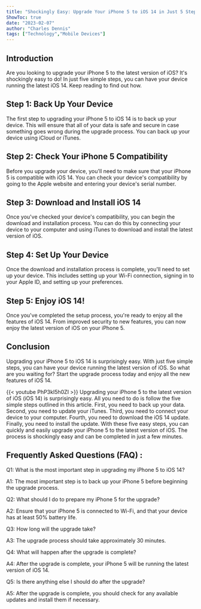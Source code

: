 ```yaml
---
title: "Shockingly Easy: Upgrade Your iPhone 5 to iOS 14 in Just 5 Steps!"
ShowToc: true 
date: "2023-02-07"
author: "Charles Dennis" 
tags: ["Technology","Mobile Devices"]
---
```

## Introduction

Are you looking to upgrade your iPhone 5 to the latest version of iOS? It's shockingly easy to do! In just five simple steps, you can have your device running the latest iOS 14. Keep reading to find out how. 

## Step 1: Back Up Your Device

The first step to upgrading your iPhone 5 to iOS 14 is to back up your device. This will ensure that all of your data is safe and secure in case something goes wrong during the upgrade process. You can back up your device using iCloud or iTunes. 

## Step 2: Check Your iPhone 5 Compatibility

Before you upgrade your device, you'll need to make sure that your iPhone 5 is compatible with iOS 14. You can check your device's compatibility by going to the Apple website and entering your device's serial number. 

## Step 3: Download and Install iOS 14

Once you've checked your device's compatibility, you can begin the download and installation process. You can do this by connecting your device to your computer and using iTunes to download and install the latest version of iOS. 

## Step 4: Set Up Your Device

Once the download and installation process is complete, you'll need to set up your device. This includes setting up your Wi-Fi connection, signing in to your Apple ID, and setting up your preferences. 

## Step 5: Enjoy iOS 14!

Once you've completed the setup process, you're ready to enjoy all the features of iOS 14. From improved security to new features, you can now enjoy the latest version of iOS on your iPhone 5. 

## Conclusion

Upgrading your iPhone 5 to iOS 14 is surprisingly easy. With just five simple steps, you can have your device running the latest version of iOS. So what are you waiting for? Start the upgrade process today and enjoy all the new features of iOS 14.

{{< youtube PhP3kI5h0ZI >}} 
Upgrading your iPhone 5 to the latest version of iOS (iOS 14) is surprisingly easy. All you need to do is follow the five simple steps outlined in this article. First, you need to back up your data. Second, you need to update your iTunes. Third, you need to connect your device to your computer. Fourth, you need to download the iOS 14 update. Finally, you need to install the update. With these five easy steps, you can quickly and easily upgrade your iPhone 5 to the latest version of iOS. The process is shockingly easy and can be completed in just a few minutes.

## Frequently Asked Questions (FAQ) :
Q1: What is the most important step in upgrading my iPhone 5 to iOS 14?

A1: The most important step is to back up your iPhone 5 before beginning the upgrade process. 

Q2: What should I do to prepare my iPhone 5 for the upgrade?

A2: Ensure that your iPhone 5 is connected to Wi-Fi, and that your device has at least 50% battery life. 

Q3: How long will the upgrade take?

A3: The upgrade process should take approximately 30 minutes. 

Q4: What will happen after the upgrade is complete?

A4: After the upgrade is complete, your iPhone 5 will be running the latest version of iOS 14. 

Q5: Is there anything else I should do after the upgrade?

A5: After the upgrade is complete, you should check for any available updates and install them if necessary.


